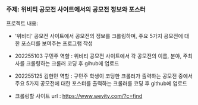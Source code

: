 ### 주제:  위비티 공모전 사이트에서의 공모전 정보와 포스터
프로젝트 내용:
- '위비티' 공모전 사이트에서 공모전의 정보를 크롤링하며, 주요 5가지 공모전에 대한 포스터를 보여주는 프로그램 작성


- 202255103 구민주 역할 : 위비티 공모전 사이트에서 각 공모전의 이름, 분야, 주최사를 크롤링하는 크롤러 코딩 후 gihub에 업로드

- 202255125 김현민 역할 : 구민주 학생이 코딩한 크롤러가 출력하는 공모전 중에서 주요 5가지 공모전에 대한 포스터를 출력하는 크롤러를 코딩 후 github에 업로드


- 크롤링할 사이트 url : https://www.wevity.com/?c=find
